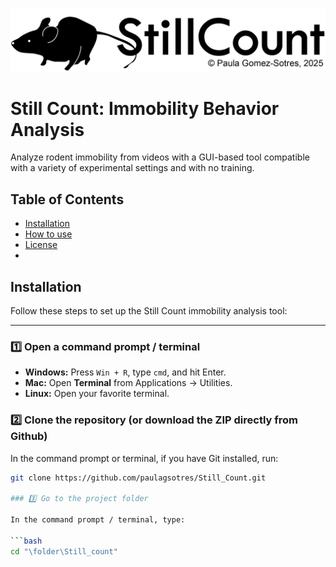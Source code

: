 ![Still Count Logo](https://raw.githubusercontent.com/paulagsotres/Still_Count/master/Still_count_logo.png)
# Still Count: Immobility Behavior Analysis
Analyze rodent immobility from videos with a GUI-based tool compatible with a variety of experimental settings and with no training.
## Table of Contents
- [Installation](#installation)
- [How to use](#howto)
- [License](#license)
- 
## Installation

Follow these steps to set up the Still Count immobility analysis tool:

---

### 1️⃣ Open a command prompt / terminal

- **Windows:** Press `Win + R`, type `cmd`, and hit Enter.  
- **Mac:** Open **Terminal** from Applications → Utilities.  
- **Linux:** Open your favorite terminal.

### 2️⃣ Clone the repository (or download the ZIP directly from Github)

In the command prompt or terminal, if you have Git installed, run:

```bash
git clone https://github.com/paulagsotres/Still_Count.git

### 3️⃣ Go to the project folder

In the command prompt / terminal, type:

```bash
cd "\folder\Still_count"

